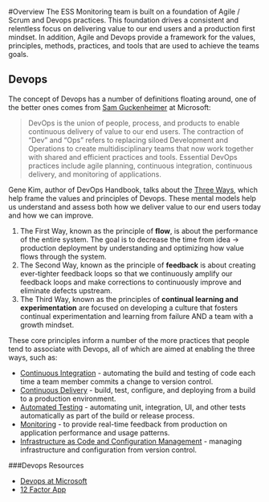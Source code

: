 #Overview
The ESS Monitoring team is built on a foundation of Agile / Scrum and Devops practices.  This foundation drives a consistent and relentless focus on delivering value to our end users and a production first mindset.  In addition, Agile and Devops provide a framework for the values, principles, methods, practices, and tools that are used to achieve the teams  goals.
## Devops
The  concept of Devops has a number of definitions floating around, one of the better ones comes from [Sam Guckenheimer](https://www.visualstudio.com/learn/what-is-devops/) at Microsoft:

>  DevOps is the union of people, process, and products to enable continuous delivery of value to our end users. The contraction of “Dev” and “Ops” refers to replacing siloed Development and Operations to create multidisciplinary teams that now work together with shared and efficient practices and tools. Essential DevOps practices include agile planning, continuous integration, continuous delivery, and monitoring of applications.

Gene Kim, author of DevOps Handbook, talks about the [Three Ways](https://itrevolution.com/the-three-ways-principles-underpinning-devops/), which help frame the values and principles of Devops.  These mental models help us understand and assess both how we deliver value to our end users today and how we can improve.
1. The First Way, known as the principle of **flow**, is about the performance of the entire system.  The goal is to decrease the time from idea -> production deployment by understanding and optimizing how value flows through the system.
2. The Second Way, known as the principle of **feedback** is about creating ever-tighter feedback loops so that we continuously amplify our feedback loops and make corrections to continuously improve and eliminate defects upstream.
3. The Third Way, known as the principles of **continual learning and experimentation** are focused on developing a culture that fosters continual experimentation and learning from failure AND a team with a growth mindset.

These core principles inform a number of the more practices that people tend to associate with Devops, all of which are aimed at enabling the three ways, such as:
- [Continuous Integration](https://www.visualstudio.com/learn/what-is-continuous-integration/) - automating the build and testing of code each time a team member commits a change to version control.
- [Continuous Delivery](https://www.visualstudio.com/learn/what-is-continuous-delivery/) - build, test, configure, and deploying from a build to a production environment.
- [Automated Testing](https://www.visualstudio.com/learn/shift-left-make-testing-fast-reliable/) - automating unit, integration, UI, and other tests automatically as part of the build or release process.
- [Monitoring](https://www.visualstudio.com/learn/what-is-monitoring/) - to provide real-time feedback from production on application performance and usage patterns.
- [Infrastructure as Code and Configuration Management](https://www.visualstudio.com/learn/what-is-infrastructure-as-code/) - managing infrastructure and configuration from version control.

###Devops Resources
- [Devops at Microsoft](https://www.visualstudio.com/learn/devops-at-microsoft/)
- [12 Factor App](https://12factor.net/)

